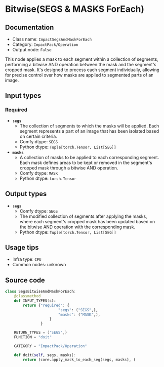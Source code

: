 # Bitwise(SEGS & MASKS ForEach)
## Documentation
- Class name: `ImpactSegsAndMaskForEach`
- Category: `ImpactPack/Operation`
- Output node: `False`

This node applies a mask to each segment within a collection of segments, performing a bitwise AND operation between the mask and the segment's cropped mask. It's designed to process each segment individually, allowing for precise control over how masks are applied to segmented parts of an image.
## Input types
### Required
- **`segs`**
    - The collection of segments to which the masks will be applied. Each segment represents a part of an image that has been isolated based on certain criteria.
    - Comfy dtype: `SEGS`
    - Python dtype: `Tuple[torch.Tensor, List[SEG]]`
- **`masks`**
    - A collection of masks to be applied to each corresponding segment. Each mask defines areas to be kept or removed in the segment's cropped mask through a bitwise AND operation.
    - Comfy dtype: `MASK`
    - Python dtype: `torch.Tensor`
## Output types
- **`segs`**
    - Comfy dtype: `SEGS`
    - The modified collection of segments after applying the masks, where each segment's cropped mask has been updated based on the bitwise AND operation with the corresponding mask.
    - Python dtype: `Tuple[torch.Tensor, List[SEG]]`
## Usage tips
- Infra type: `CPU`
- Common nodes: unknown


## Source code
```python
class SegsBitwiseAndMaskForEach:
    @classmethod
    def INPUT_TYPES(s):
        return {"required": {
                        "segs": ("SEGS",),
                        "masks": ("MASK",),
                    }
                }

    RETURN_TYPES = ("SEGS",)
    FUNCTION = "doit"

    CATEGORY = "ImpactPack/Operation"

    def doit(self, segs, masks):
        return (core.apply_mask_to_each_seg(segs, masks), )

```
